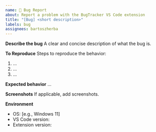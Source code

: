 ```yaml
---
name: 🐛 Bug Report
about: Report a problem with the BugTracker VS Code extension
title: "[Bug] <short description>"
labels: bug
assignees: bartoszherba
---
```


**Describe the bug**
A clear and concise description of what the bug is.

**To Reproduce**
Steps to reproduce the behavior:
1. ...
2. ...
3. ...

**Expected behavior**
...

**Screenshots**
If applicable, add screenshots.

**Environment**
- OS: [e.g., Windows 11]
- VS Code version:
- Extension version:

